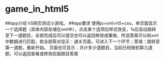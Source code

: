 # game_in_html5
##app介绍
h5网页测试小游戏。
##app要求
使用js+xml+h5+css，单页面显示一个选择题（具体内容存储在xml中），点击某个选项后样式改变，1s后自动跳转至下一道题目，全部完成后可以提交也可以返回修改或重做，所选答案可以和xml中数据进行匹配，若全部答对显示：通关页面，可进入下一个环节；答错：跳转至第一道题，重新开始。
页面也可显示：共计多少道题目，当前已经做到第几道题，可以返回查看或修改前面题目答案
